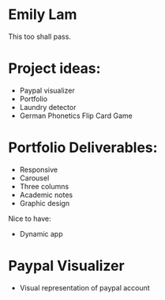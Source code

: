 Emily Lam
========

This too shall pass.

Project ideas:
========

<ul>
  <li>Paypal visualizer</li>
  <li>Portfolio</li>
  <li>Laundry detector</li>
  <li>German Phonetics Flip Card Game</li>
</ul>

Portfolio Deliverables:
=========

- Responsive
- Carousel
- Three columns
- Academic notes
- Graphic design

Nice to have:
- Dynamic app

Paypal Visualizer
==========

- Visual representation of paypal account
